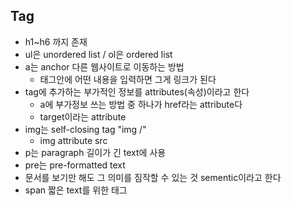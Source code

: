 ## Tag

- h1~h6 까지 존재
- ul은 unordered list / ol은 ordered list
- a는 anchor 다른 웹사이트로 이동하는 방법
  - 태그안에 어떤 내용을 입력하면 그게 링크가 된다
- tag에 추가하는 부가적인 정보를 attributes(속성)이라고 한다
  - a에 부가정보 쓰는 방법 중 하나가 href라는 attribute다
  - target이라는 attribute
- img는 self-closing tag "img /"
  - img attribute src
- p는 paragraph 길이가 긴 text에 사용
- pre는 pre-formatted text
- 문서를 보기만 해도 그 의미를 짐작할 수 있는 것 sementic이라고 한다
- span 짧은 text를 위한 태그
